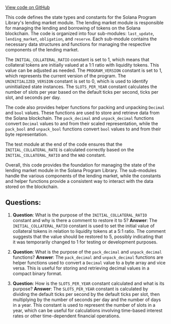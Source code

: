 [View code on GitHub](https://github.com/solana-labs/solana-program-library/token-lending/program/src/state/mod.rs)

This code defines the state types and constants for the Solana Program Library's lending market module. The lending market module is responsible for managing the lending and borrowing of tokens on the Solana blockchain. The code is organized into four sub-modules: `last_update`, `lending_market`, `obligation`, and `reserve`. Each sub-module contains the necessary data structures and functions for managing the respective components of the lending market.

The `INITIAL_COLLATERAL_RATIO` constant is set to 1, which means that collateral tokens are initially valued at a 1:1 ratio with liquidity tokens. This value can be adjusted as needed. The `PROGRAM_VERSION` constant is set to 1, which represents the current version of the program. The `UNINITIALIZED_VERSION` constant is set to 0, which is used to identify uninitialized state instances. The `SLOTS_PER_YEAR` constant calculates the number of slots per year based on the default ticks per second, ticks per slot, and seconds per day.

The code also provides helper functions for packing and unpacking `Decimal` and `bool` values. These functions are used to store and retrieve data from the Solana blockchain. The `pack_decimal` and `unpack_decimal` functions convert `Decimal` values to and from their scaled representation, while the `pack_bool` and `unpack_bool` functions convert `bool` values to and from their byte representation.

The test module at the end of the code ensures that the `INITIAL_COLLATERAL_RATE` is calculated correctly based on the `INITIAL_COLLATERAL_RATIO` and the `WAD` constant.

Overall, this code provides the foundation for managing the state of the lending market module in the Solana Program Library. The sub-modules handle the various components of the lending market, while the constants and helper functions provide a consistent way to interact with the data stored on the blockchain.
## Questions: 
 1. **Question**: What is the purpose of the `INITIAL_COLLATERAL_RATIO` constant and why is there a comment to restore it to 5?
   **Answer**: The `INITIAL_COLLATERAL_RATIO` constant is used to set the initial value of collateral tokens in relation to liquidity tokens at a 5:1 ratio. The comment suggests that the value should be restored to 5, possibly indicating that it was temporarily changed to 1 for testing or development purposes.

2. **Question**: What is the purpose of the `pack_decimal` and `unpack_decimal` functions?
   **Answer**: The `pack_decimal` and `unpack_decimal` functions are helper functions used to convert a `Decimal` value to a byte array and vice versa. This is useful for storing and retrieving decimal values in a compact binary format.

3. **Question**: How is the `SLOTS_PER_YEAR` constant calculated and what is its purpose?
   **Answer**: The `SLOTS_PER_YEAR` constant is calculated by dividing the default ticks per second by the default ticks per slot, then multiplying by the number of seconds per day and the number of days in a year. This constant is used to represent the number of slots in a year, which can be useful for calculations involving time-based interest rates or other time-dependent financial operations.